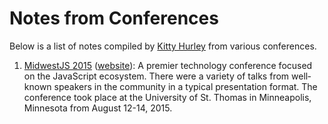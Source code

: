 # Notes from Conferences
Below is a list of notes compiled by [Kitty Hurley](http://www.twitter.com/geospatialem) from various conferences.

1. [MidwestJS 2015](https://github.com/geospatialem/conferences/blob/master/2015MidwestJS.md) ([website](http://www.midwestjs.com)): A premier technology conference focused on the JavaScript ecosystem. There were a variety of talks from well­known speakers in the community in a typical presentation format. The conference took place at the University of St. Thomas in Minneapolis, Minnesota from August 12-14, 2015.
